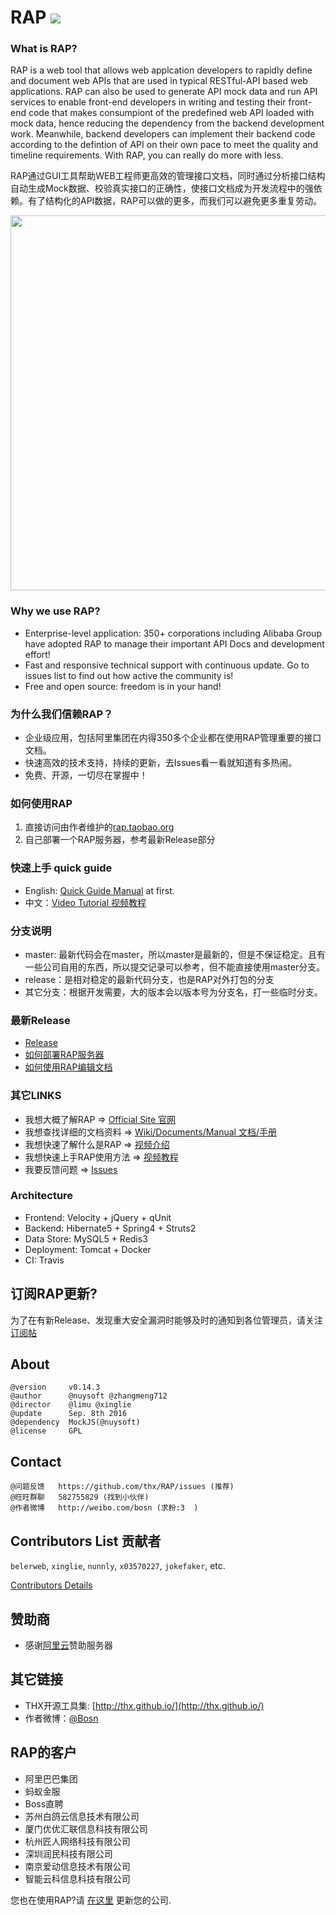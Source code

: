 # RAP ![](https://api.travis-ci.org/thx/RAP.svg)

### What is RAP?

RAP is a web tool that allows web applcation developers to rapidly define and document web APIs that are used in typical RESTful-API based web applications. RAP can also be used to generate API mock data and run API services to enable front-end developers in writing and testing their front-end code that makes consumpiont of the predefined web API loaded with mock data, hence reducing the dependency from the backend development work. Meanwhile, backend developers can implement their backend code according to the defintion of API on their own pace to meet the quality and timeline requirements. With RAP, you can really do more with less.

RAP通过GUI工具帮助WEB工程师更高效的管理接口文档，同时通过分析接口结构自动生成Mock数据、校验真实接口的正确性，使接口文档成为开发流程中的强依赖。有了结构化的API数据，RAP可以做的更多，而我们可以避免更多重复劳动。

<img src="http://gtms04.alicdn.com/tps/i4/TB19tgUKVXXXXXAXXXXAhCB5VXX-1222-646.png" width="600" />


### Why we use RAP?
* Enterprise-level application: 350+ corporations including Alibaba Group have adopted RAP to manage their important API Docs and development effort!
* Fast and responsive technical support with continuous update. Go to issues list to find out how active the community is!
* Free and open source: freedom is in your hand!

### 为什么我们信赖RAP？
* 企业级应用，包括阿里集团在内得350多个企业都在使用RAP管理重要的接口文档。
* 快速高效的技术支持，持续的更新，去Issues看一看就知道有多热闹。
* 免费、开源，一切尽在掌握中！

### 如何使用RAP
1. 直接访问由作者维护的[rap.taobao.org](http://rap.taobao.org/)
2. 自己部署一个RAP服务器，参考最新Release部分

### 快速上手 quick guide
* English: [Quick Guide Manual](https://github.com/thx/RAP/wiki/quick_guide) at first.
* 中文：[Video Tutorial 视频教程](http://thx.github.io/RAP/study.html)

### 分支说明
* master: 最新代码会在master，所以master是最新的，但是不保证稳定。且有一些公司自用的东西，所以提交记录可以参考，但不能直接使用master分支。
* release：是相对稳定的最新代码分支，也是RAP对外打包的分支
* 其它分支：根据开发需要，大的版本会以版本号为分支名，打一些临时分支。

### 最新Release
* [Release](https://github.com/thx/RAP/releases)
* [如何部署RAP服务器](https://github.com/thx/RAP/wiki/deploy_manual_cn)
* [如何使用RAP编辑文档](https://github.com/thx/RAP/wiki/user_manual_cn)

### 其它LINKS
* 我想大概了解RAP => [Official Site 官网](http://thx.github.io/RAP)
* 我想查找详细的文档资料 => [Wiki/Documents/Manual 文档/手册](http://github.com/thx/RAP/wiki)
* 我想快速了解什么是RAP => [视频介绍](http://vodcdn.video.taobao.com/player/ugc/tb_ugc_pieces_core_player_loader.swf?version=1.0.20150330&vid=11622279&uid=11051796&p=1&t=1&rid=&random=6666)
* 我想快速上手RAP使用方法 => [视频教程](http://thx.github.io/RAP/study.html)
* 我要反馈问题 => [Issues](http://github.com/thx/RAP/issues)

### Architecture
* Frontend: Velocity + jQuery + qUnit
* Backend: Hibernate5 + Spring4 + Struts2
* Data Store: MySQL5 + Redis3
* Deployment: Tomcat + Docker
* CI: Travis

## 订阅RAP更新?

为了在有新Release、发现重大安全漏洞时能够及时的通知到各位管理员，请关注 [订阅帖](https://github.com/thx/RAP/issues/234)

 
## About

    @version     v0.14.3
    @author      @nuysoft @zhangmeng712
    @director    @limu @xinglie
    @update      Sep. 8th 2016
    @dependency  MockJS(@nuysoft)
    @license     GPL

## Contact

    @问题反馈   https://github.com/thx/RAP/issues (推荐)
    @旺旺群聊   582755829 (找到小伙伴)
    @作者微博   http://weibo.com/bosn (求粉:3  )
    
## Contributors List 贡献者

`belerweb`, `xinglie`, `nunnly`, `x03570227`, `jokefaker`, etc.

[Contributors Details](https://github.com/thx/RAP/graphs/contributors)

## 赞助商
* 感谢[阿里云](http://www.aliyun.com)赞助服务器

## 其它链接
* THX开源工具集: [http://thx.github.io/](http://thx.github.io/)
* 作者微博：[@Bosn](http://weibo.com/bosn)

## RAP的客户
* 阿里巴巴集团
* 蚂蚁金服
* Boss直聘
* 苏州白鸽云信息技术有限公司
* 厦门优优汇联信息科技有限公司
* 杭州匠人网络科技有限公司
* 深圳润民科技有限公司
* 南京爱动信息技术有限公司
* 智能云科信息科技有限公司


您也在使用RAP?请 [在这里](https://github.com/thx/RAP/issues/272) 更新您的公司.
